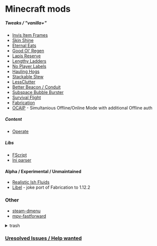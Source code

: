 # Minecraft mods
##### Tweaks / "vanilla+"
- [Invis Item Frames](https://github.com/SFort/MC-invisframes)
- [Skin Shine](https://github.com/SFort/MC-skinshine)
- [Eternal Eats](https://github.com/SFort/MC-eternaleats)
- [Good Ol' Regen](https://github.com/SFort/MC-oldregen)
- [Lapis Reserve](https://github.com/SFort/MC-lapisreserve)
- [Lengthy Ladders](https://github.com/SFort/MC-lengthyladders)
- [No Player Labels](https://github.com/SFort/MC-noplayerlabels)
- [Hauling Hogs](https://github.com/SFort/MC-haulinghog)
- [Stackable Stew](https://github.com/SFort/MC-suitablystackablestew)
- [LessClutter](https://github.com/SFort/MC-LessClutter)
- [Better Beacon / Conduit](https://github.com/SFort/MC-betterbeacon)
- [Subspace Bubble Burster](https://github.com/SFort/MC-subspacebubbleburster)
- [Survival Flight](https://github.com/SFort/MC-SurvivalFlight)
- [Fabrication](https://github.com/unascribed/Fabrication)
- [OCAIP](https://github.com/SFort/MC-OCAIP) - Simultanious Offline/Online Mode with additional Offline auth

##### Content
- [Operate](https://github.com/SFort/MC-Operate)

##### Libs
- [FScript](https://github.com/SFort/fscript)
- [Ini parser](https://github.com/SFort/SF-INI)

#### Alpha / Experimental / Unmaintained
- [Realistic Ish Fluids](https://github.com/SFort/MC-fluid_mixture)
- [Libel](https://github.com/sfort/MC-Libel) - joke port of Fabrication to 1.12.2

### Other
- [steam-dmenu](https://github.com/SFort/steam-dmenu)
- [mpv-fastforward](https://github.com/SFort/mpv-fastforward)


<details>
<summary>trash</summary>

- [(Valve)Steam Guard 2FA](https://github.com/SFort/steam_guard)

- [Team Fortress 2 Duel History](https://github.com/SFort/TF2-Duel_history_formatter)
- [home dir backup](https://github.com/SFort/home)
- [steam skin that centers the friendlist to be more friendly to tileing](https://github.com/SFort/Compact)
- [basicly git clone in a executable intended for installing mc modpacks](https://github.com/SFort/projectQuarry)
  
</details>

### [Uresolved Issues / Help wanted]( https://github.com/issues?q=is:open+is:issue+org:SFort+archived:false+label:"help+wanted")
